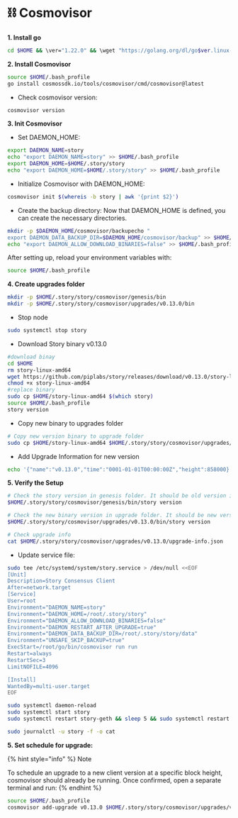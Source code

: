 # ⛓️ Cosmovisor

**1. Install go**

```bash
cd $HOME && \ver="1.22.0" && \wget "https://golang.org/dl/go$ver.linux-amd64.tar.gz" && \sudo rm -rf /usr/local/go && \sudo tar -C /usr/local -xzf "go$ver.linux-amd64.tar.gz" && \rm "go$ver.linux-amd64.tar.gz" && \[ ! -f ~/.bash_profile ] && touch ~/.bash_profile && \echo 'export PATH=$PATH:/usr/local/go/bin:$HOME/go/bin' >> ~/.bash_profile && \source ~/.bash_profile && \go version
```

**2. Install Cosmovisor**

```bash
source $HOME/.bash_profile
go install cosmossdk.io/tools/cosmovisor/cmd/cosmovisor@latest
```

* Check cosmovisor version:

```bash
cosmovisor version
```

**3. Init Cosmovisor**

* Set DAEMON\_HOME:

```bash
export DAEMON_NAME=story
echo "export DAEMON_NAME=story" >> $HOME/.bash_profile
export DAEMON_HOME=$HOME/.story/story
echo "export DAEMON_HOME=$HOME/.story/story" >> $HOME/.bash_profile
```

* Initialize Cosmovisor with DAEMON\_HOME:

```bash
cosmovisor init $(whereis -b story | awk '{print $2}')
```

* Create the backup directory: Now that DAEMON\_HOME is defined, you can create the necessary directories.

```bash
mkdir -p $DAEMON_HOME/cosmovisor/backupecho "
export DAEMON_DATA_BACKUP_DIR=$DAEMON_HOME/cosmovisor/backup" >> $HOME/.bash_profile
echo "export DAEMON_ALLOW_DOWNLOAD_BINARIES=false" >> $HOME/.bash_profile
```

After setting up, reload your environment variables with:

```bash
source $HOME/.bash_profile
```

**4. Create upgrades folder**

```bash
mkdir -p $HOME/.story/story/cosmovisor/genesis/bin
mkdir -p $HOME/.story/story/cosmovisor/upgrades/v0.13.0/bin
```

* Stop node

```bash
sudo systemctl stop story
```

* Download Story binary v0.13.0

```bash
#download binay
cd $HOME
rm story-linux-amd64
wget https://github.com/piplabs/story/releases/download/v0.13.0/story-linux-amd64
chmod +x story-linux-amd64
#replace binary
sudo cp $HOME/story-linux-amd64 $(which story)
source $HOME/.bash_profile
story version
```

* Copy new binary to upgrades folder

```bash
# Copy new version binary to upgrade folder
sudo cp $HOME/story-linux-amd64 $HOME/.story/story/cosmovisor/upgrades/v0.13.0/bin/story
```

* Add Upgrade Information for new version

```bash
echo '{"name":"v0.13.0","time":"0001-01-01T00:00:00Z","height":858000}' > $HOME/.story/story/cosmovisor/upgrades/v0.13.0/upgrade-info.json
```

**5. Verify the Setup**

```bash
# Check the story version in genesis folder. It should be old version is v0.12.0
$HOME/.story/story/cosmovisor/genesis/bin/story version
```

```bash
# Check the new binary version in upgrade folder. It should be new version v0.13.0
$HOME/.story/story/cosmovisor/upgrades/v0.13.0/bin/story version
```

```bash
# Check upgrade info
cat $HOME/.story/story/cosmovisor/upgrades/v0.13.0/upgrade-info.json
```

* Update service file:

```bash
sudo tee /etc/systemd/system/story.service > /dev/null <<EOF
[Unit]
Description=Story Consensus Client
After=network.target
[Service]
User=root
Environment="DAEMON_NAME=story"
Environment="DAEMON_HOME=/root/.story/story"
Environment="DAEMON_ALLOW_DOWNLOAD_BINARIES=false"
Environment="DAEMON_RESTART_AFTER_UPGRADE=true"
Environment="DAEMON_DATA_BACKUP_DIR=/root/.story/story/data"
Environment="UNSAFE_SKIP_BACKUP=true"
ExecStart=/root/go/bin/cosmovisor run run
Restart=always
RestartSec=3
LimitNOFILE=4096

[Install]
WantedBy=multi-user.target
EOF
```

```bash
sudo systemctl daemon-reload
sudo systemctl start story
sudo systemctl restart story-geth && sleep 5 && sudo systemctl restart story
```

```bash
sudo journalctl -u story -f -o cat
```

**5. Set schedule for upgrade:**

{% hint style="info" %}
Note

To schedule an upgrade to a new client version at a specific block height, cosmovisor should already be running. Once confirmed, open a separate terminal and run:
{% endhint %}

```bash
source $HOME/.bash_profile
cosmovisor add-upgrade v0.13.0 $HOME/.story/story/cosmovisor/upgrades/v0.13.0/bin/story --force --upgrade-height 858000
```

